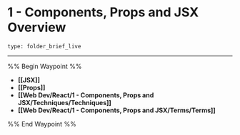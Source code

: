 # 1 - Components, Props and JSX Overview
 
```ccard
type: folder_brief_live
```
 
---

%% Begin Waypoint %%
- **[[JSX]]**
- **[[Props]]**
- **[[Web Dev/React/1 - Components, Props and JSX/Techniques/Techniques]]**
- **[[Web Dev/React/1 - Components, Props and JSX/Terms/Terms]]**

%% End Waypoint %%